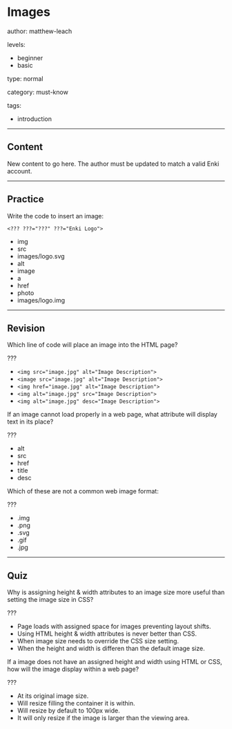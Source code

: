 # Images
author: matthew-leach

levels:
  - beginner
  - basic

type: normal

category: must-know

tags:
  - introduction

---
## Content

New content to go here. The author must be updated to match a valid Enki account.

---
## Practice

Write the code to insert an image:

`<??? ???="???" ???="Enki Logo">`

* img 
* src
* images/logo.svg
* alt
* image
* a
* href
* photo
* images/logo.img

---
## Revision

Which line of code will place an image into the HTML page?

???

* `<img src="image.jpg" alt="Image Description">`
* `<image src="image.jpg" alt="Image Description">`
* `<img href="image.jpg" alt="Image Description">`
* `<img alt="image.jpg" src="Image Description">`
* `<img alt="image.jpg" desc="Image Description">`

If an image cannot load properly in a web page, what attribute will display text in its place?

???

* alt
* src
* href
* title
* desc

Which of these are not a common web image format: 

???

* .img
* .png
* .svg
* .gif
* .jpg 

---
## Quiz

Why is assigning height & width attributes to an image size more useful than setting the image size in CSS?

???

* Page loads with assigned space for images preventing layout shifts. 
* Using HTML height & width attributes is never better than CSS.
* When image size needs to override the CSS size setting.
* When the height and width is differen than the default image size.

If a image does not have an assigned height and width using HTML or CSS, how will the image display within a web page?

???

* At its original image size.
* Will resize filling the container it is within. 
* Will resize by default to 100px wide.
* It will only resize if the image is larger than the viewing area.

